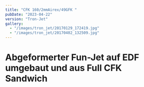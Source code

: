 ```yaml
---
title: "CFK 160/2mmAirex/49GFK "
pubDate: "2023-04-22"
version: "Tron-Jet"
gallery:
  - "/images/tron_jet/20170129_172419.jpg"
  - "/images/tron_jet/20170402_132509.jpg"
---
```


# Abgeformerter Fun-Jet auf EDF umgebaut und aus Full CFK Sandwich
